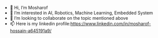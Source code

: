 - 👋 Hi, I’m Mosharof
- 👀 I’m interested in AI, Robotics, Machine Learning, Embedded System
- 💞️ I’m looking to collaborate on the topic mentioned above
- 📫 Here is my linkedin profile:https://www.linkedin.com/in/mosharof-hossain-a645191a9/

<!---
mosharof24/mosharof24 is a ✨ special ✨ repository because its `README.md` (this file) appears on your GitHub profile.
You can click the Preview link to take a look at your changes.
--->

